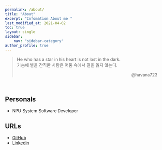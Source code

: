 ```yaml
---
permalink: /about/
title: "About"
excerpt: "Infomation About me "
last_modified_at: 2021-04-02
toc: true
layout: single
sidebar:
    nav: "sidebar-category"
author_profile: true
---
```



> He who has a star in his heart is not lost in the dark.
> <br>
> 가슴에 별을 간직한 사람은 어둠 속에서 길을 잃지 않는다.
> <br>
> <div style="text-align: right"> @havana723 </div>
<br>  

## Personals
* NPU System Software Developer


## URLs
* [GitHub](https://github.com/dyna-bytes)
* [Linkedin](https://www.linkedin.com/in/jihyuk-park-2a79a8280/)
